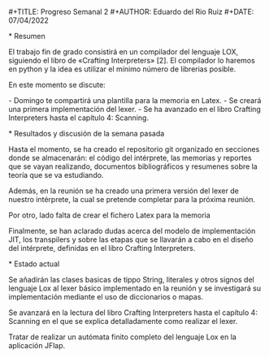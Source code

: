 \#+TITLE: Progreso Semanal 2
 \#+AUTHOR: Eduardo del Rio Ruiz
 \#+DATE: 07/04/2022




 \* Resumen

 El trabajo fin de grado consistirá en un compilador del lenguaje LOX,
 siguiendo el libro de «Crafting Interpreters» [2]. El compilador lo haremos
 en python y la idea es utilizar el mínimo número de librerias posible.

 En este momento se discute:

 \- Domingo te compartirá una plantilla para la memoria en Latex.
 \- Se creará una primera implementación del lexer.
 \- Se ha avanzado en el libro Crafting Interpreters hasta el capítulo 4: Scanning.




 \* Resultados y discusión de la semana pasada

Hasta el momento, se ha creado el repositorio git organizado en secciones donde se almacenarán: el código del intérprete, las memorias y reportes que se vayan realizando, documentos bibliográficos y resumenes sobre la teoría que se va estudiando.

Además, en la reunión se ha creado una primera versión del lexer de nuestro intérprete, la cual se pretende completar para la próxima reunión.

Por otro, lado falta de crear el fichero Latex para la memoria

Finalmente, se han aclarado dudas acerca del modelo de implementación JIT, los transpilers y sobre las etapas que se llavarán a cabo en el diseño del intérprete, definidas en el libro Crafting Interpreters.

 

 \* Estado actual

Se añadirán las clases basicas de tippo String, literales y otros signos del lenguaje Lox al lexer básico implementado en la reunión y se investigará su implementación mediante el uso de diccionarios o mapas.

Se avanzará en la lectura del libro Crafting Interpreters hasta el capítulo 4: Scanning en el que se explica detalladamente como realizar el lexer.

Tratar de realizar un autómata finito completo del lenguaje Lox en la aplicación JFlap.



